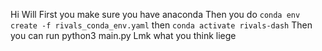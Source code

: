 Hi Will
First you make sure you have anaconda
Then you do `conda env create -f rivals_conda_env.yaml` then `conda activate rivals-dash`
Then you can run python3 main.py
Lmk what you think liege